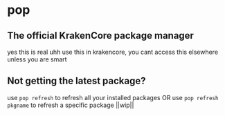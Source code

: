 # pop

## The official KrakenCore package manager
yes this is real uhh
use this in krakencore, you cant access this elsewhere unless you are smart

## Not getting the latest package?
use ```pop refresh``` to refresh all your installed packages
OR use ```pop refresh pkgname``` to refresh a specific package ||wip||
